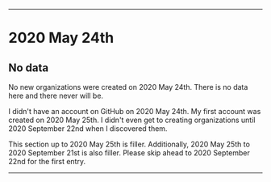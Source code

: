 
***

# 2020 May 24th

## No data

No new organizations were created on 2020 May 24th. There is no data here and there never will be.

I didn't have an account on GitHub on 2020 May 24th. My first account was created on 2020 May 25th. I didn't even get to creating organizations until 2020 September 22nd when I discovered them.

This section up to 2020 May 25th is filler. Additionally, 2020 May 25th to 2020 September 21st is also filler. Please skip ahead to 2020 September 22nd for the first entry.

***
